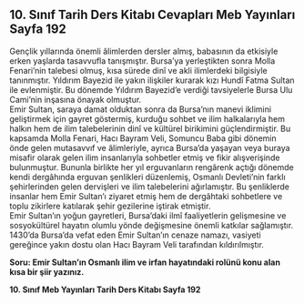 ## 10. Sınıf Tarih Ders Kitabı Cevapları Meb Yayınları Sayfa 192

Gençlik yıllarında önemli âlimlerden dersler almış, babasının da etkisiyle erken yaşlarda tasavvufla tanışmıştır. Bursa’ya yerleştikten sonra Molla Fenari’nin talebesi olmuş, kısa sürede dinî ve akli ilimlerdeki bilgisiyle tanınmıştır. Yıldırım Bayezid ile yakın ilişkiler kurarak kızı Hundî Fatma Sultan ile evlenmiştir. Bu dönemde Yıldırım Bayezid’e verdiği tavsiyelerle Bursa Ulu Cami’nin inşasına önayak olmuştur.  
 Emir Sultan, saraya damat olduktan sonra da Bursa’nın manevi iklimini geliştirmek için gayret göstermiş, kurduğu sohbet ve ilim halkalarıyla hem halkın hem de ilim talebelerinin dinî ve kültürel birikimini güçlendirmiştir. Bu kapsamda Molla Fenari, Hacı Bayram Veli, Somuncu Baba gibi dönemin önde gelen mutasavvıf ve âlimleriyle, ayrıca Bursa’da yaşayan veya buraya misafir olarak gelen ilim insanlarıyla sohbetler etmiş ve fikir alışverişinde bulunmuştur. Bununla birlikte her yıl erguvanların rengârenk açtığı dönemde kendi dergâhında erguvan şenlikleri düzenlemiş, Osmanlı Devleti’nin farklı şehirlerinden gelen dervişleri ve ilim talebelerini ağırlamıştır. Bu şenliklerde insanlar hem Emir Sultan’ı ziyaret etmiş hem de dergâhtaki sohbetlere ve toplu zikirlere katılarak şehir gezilerine iştirak etmiştir.  
 Emir Sultan’ın yoğun gayretleri, Bursa’daki ilmî faaliyetlerin gelişmesine ve sosyokültürel hayatın olumlu yönde değişmesine önemli katkılar sağlamıştır. 1430’da Bursa’da vefat eden Emir Sultan’ın cenaze namazı, vasiyeti gereğince yakın dostu olan Hacı Bayram Veli tarafından kıldırılmıştır.

**Soru: Emir Sultan’ın Osmanlı ilim ve irfan hayatındaki rolünü konu alan kısa bir şiir yazınız.**

**10. Sınıf Meb Yayınları Tarih Ders Kitabı Sayfa 192**